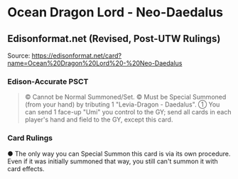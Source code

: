 # Ocean Dragon Lord - Neo-Daedalus

## Edisonformat.net (Revised, Post-UTW Rulings)

Source: https://edisonformat.net/card?name=Ocean%20Dragon%20Lord%20-%20Neo-Daedalus

### Edison-Accurate PSCT

> © Cannot be Normal Summoned/Set.
> © Must be Special Summoned (from your hand) by tributing 1 "Levia-Dragon - Daedalus".
> ① You can send 1 face-up "Umi" you control to the GY; send all cards in each player's hand and field to the GY, except this card.

### Card Rulings

● The only way you can Special Summon this card is via its own procedure.
Even if it was initially summoned that way, you still can't summon it with card effects.
            